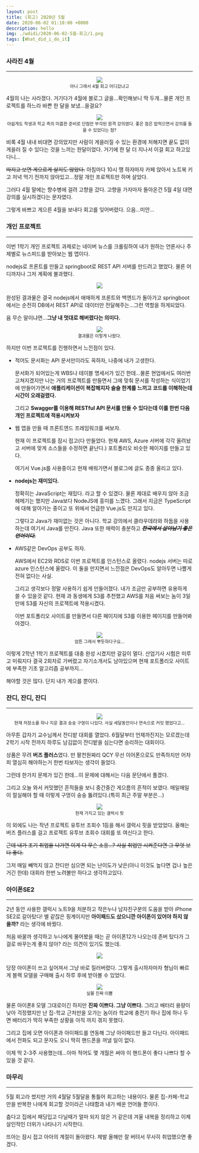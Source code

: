 ```yaml
---
layout: post
title: (회고) 2020년 5월
date: 2020-06-02 01:10:00 +0000
description: hello
img: ./wdidi/2020-06-02-5월-회고/1.png
tags: [What_did_i_do_it]
---
```


### 사라진 4월

---

<center><img src="/assets/img/wdidi/2020-06-02-5월-회고/1.png"></center>
<center><small>아니 그래서 4월 회고 어디갔냐고</small></center>

4월의 나는 사라졌다. 거기다가 4월에 블로그 글을...확인해보니 딱 두개...물론 개인 프로젝트를 하느라 바쁜 한 달을 보냈...을걸요?

<center><img src="/assets/img/wdidi/2020-06-02-5월-회고/2.png"></center>
<center><small>아쉽게도 학생과 학교 측의 미흡한 준비로 단점만 부각된 원격 강의였다. 좋은 점은 밥먹으면서 강의를 들을 수 있었다는 점?</small></center>

비록 4월 내내 비대면 강의었지만 사람이 게을러질 수 있는 환경에 처해지면 끝도 없이 게을러 질 수 있다는 것을 느끼는 한달이었다. 거기에 한 달 더 지나서 이걸 회고 하고있다니...

~~따지고 보면 게으르게 살지도 않았다.~~ 아침마다 10시 땡 하자마자 카페 앉아서 노트북 키고 저녁 먹기 전까지 앉아있고...정말 개인 프로젝트만 하며 살았다.

그러다 4월 말에는 향수병에 걸려 고향을 갔다. 고향을 가자마자 돌아온건 5월 4일 대면 강의를 실시하겠다는 문자였다.

그렇게 바쁘고 게으른 4월을 보내다 회고를 잊어버렸다. 으음...미안...

<center>
<ins class="kakao_ad_area" style="display:none; margin-top: 15px;" 
 data-ad-unit    = "DAN-1iykkck0nlqnp" 
 data-ad-width   = "250" 
 data-ad-height  = "250"></ins> 
<script type="text/javascript" src="//t1.daumcdn.net/kas/static/ba.min.js" async></script>
</center>

### 개인 프로젝트

---

이번 1학기 개인 프로젝트 과제로는 네이버 뉴스를 크롤링하여 내가 원하는 언론사나 주제별로 뉴스피드를 받아보는 웹 앱이다.

nodejs로 프론트를 만들고 springboot로 REST API 서버를 만드려고 했었다. 물론 어디까지나 그저 계획에 불과했다.

<center><img src="/assets/img/wdidi/2020-06-02-5월-회고/3.png"></center>

완성된 결과물은 결국 nodejs에서 애매하게 프론트와 백엔드가 돌아가고 springboot에서는 순전히 DB에서 REST API로 데이터만 전달해주는...그런 역할을 하게되었다.

음 무슨 말이냐면...**그냥 내 멋대로 해버렸다는 의미다.**

<center><img src="/assets/img/wdidi/2020-06-02-5월-회고/4.png"></center>
<center><small>결과물은 이렇게 나왔다.</small></center>

하지만 이번 프로젝트를 진행하면서 느낀점이 있다.

- 적어도 문서화는 API 문서만이라도 꼭하자, 나중에 내가 고생한다.

    문서화가 되어있는게 WBS나 테이블 명세서가 있긴 한데...물론 현업에서도 여러번 고쳐지겠지만 나는 거의 프로젝트를 만들면서 그에 맞춰 문서를 작성하는 식이었기에 만들어가면서 **애플리케이션이 복잡해지자 슬슬 한계를 느끼고 코드를 이해하는데 시간이 오래걸렸다.**

    그리고 **Swagger를 이용해 RESTful API 문서를 만들 수 있다는데 이를 한번 다음 개인 프로젝트에 적용시켜보자**

- 웹 앱을 만들 때 프론트엔드 프레임워크를 써보자.

    현재 이 프로젝트를 잠시 접고(다 만들었다. 현재 AWS, Azure 서버에 각각 올려놨고 서버에 맞게 소스들을 수정하면 끝난다.) 포트폴리오 비슷한 페이지를 만들고 있다.

    여기서 Vue.js를 사용중이고 현재 배워가면서 블로그에 글도 종종 올리고 있다.

- **nodejs는 재미있다.**

    정확히는 JavaScript는 재밌다. 라고 할 수 있겠다. 물론 제대로 배우지 않아 조금 헤메기는 했지만 Java보다 NodeJS에 흥미를 느꼈다. 그래서 지금은 TypeScript에 대해 알아가는 중이고 또 위에서 언급한 Vue.js도 만지고 있다.

    그렇다고 Java가 재미없는 것은 아니다. 학교 강의에서 클라우데라와 하둡을 사용하는데 여기서 Java를 만진다. Java 또한 매력이 충분하고 ***~~한국에서 살아남기 좋은 언어이다.~~***

- AWS같은 DevOps 공부도 하자.

    AWS에서 EC2와 RDS로 이번 프로젝트를 인스턴스로 올렸다. nodejs 서버는 따로 azure 인스턴스에 올렸다. 이 둘을 만지면서 느낀점은 DevOps도 알아두면 나쁠게 전혀 없다는 사실.

    그리고 생각보다 정말 사용하기 쉽게 만들어졌다. 내가 조금만 공부하면 유용하게 쓸 수 있을것 같다. 현재 과 동생에게 S3를 추천했고 AWS를 처음 써보는 놈이 3일만에 S3를 자신의 프로젝트에 적용시켰다.

    이번 포트폴리오 사이트를 만들면서 다른 페이지에 S3를 이용한 페이지를 만들어봐야겠다.

<center><img src="/assets/img/wdidi/2020-06-02-5월-회고/5.png"></center>
<center><small>암튼 그래서 뿌듯하다구요...</small></center>

이렇게 2학년 1학기 프로젝트를 대충 완성 시켰지만 갈길이 멀다. 산업기사 시험은 미루고 미뤄지다 결국 2회차로 가버렸고 자기소개서도 남아있으며 현재 포트폴리오 사이트에 부족한 기초 알고리즘 공부까지...

해야할 것은 많다. 단지 내가 게으를 뿐이다.

### 잔디, 잔디, 잔디

---

<center><img src="/assets/img/wdidi/2020-06-02-5월-회고/6.png"></center>
<center><small>현재 저장소를 하나 지운 결과 숭숭 구멍이 나있다. 사실 세달동안이나 연속으로 커밋 했었다고...</small></center>

아무튼 갑자기 교수님께서 잔디밭 대회를 열었다. 6월달부터 언제까진지는 모르겠는데 2학기 시작 전까지 하루도 남김없이 잔디밭을 심는다면 승리하는 대회이다.

상품은 무려 **버즈 플러스**였다. 만 팔천원짜리 QCY 무선 이어폰으로도 만족하지만 어차피 열심히 해야하는거 한번 타보자는 생각이 들었다.

그런데 한가지 문제가 있긴 한데...이 문제에 대해서는 다음 문단에서 풀겠다.

그리고 오늘 와서 커밋했던 흔적들을 보니 중간중간 게으름의 흔적이 보였다. 매일매일이 절실해야 할 때 이렇게 구멍이 숭숭 뚫려있다.(특히 최근 주말 부분은...)

<center><img src="/assets/img/wdidi/2020-06-02-5월-회고/7.png"></center>
<center><small>현재 가지고 있는 갤럭시 핏</small></center>

이 외에도 나는 작년 프로젝트 유투브 조회수 1등을 해서 갤럭시 핏을 받았었다. 올해는 버즈 플러스를 걸고 프로젝트 유투브 조회수 대회를 또 여신다고 한다.

~~근데 내가 조기 취업을 나가면 이게 다 무슨 소용...? 사실 취업만 시켜준다면 그 무엇 보다 좋다.~~

그저 매일 빼먹지 않고 잔디만 심으면 되는 난이도가 낮은(아니 이것도 높다면 겁나 높은거긴 한데) 대회라 한번 노려볼만 하다고 생각하고있다.

### 아이폰SE2

---

2년 동안 사용한 갤럭시 노트9을 처분하고 작은누나 남자친구분의 도움을 받아 iPhone SE2로 갈아탔다! 별 같잖은 핑계이지만 **아이패드도 샀으니깐 아이폰이 있어야 하지 않을까?** 라는 생각에 바꿨다.

처음 바꿀까 생각하고 누나에게 물어봤을 때는 곧 아이폰12가 나오는데 존버 탔다가 그걸로 바꾸는게 좋지 않아? 라는 의견이 있기도 했는데.

<center><img src="/assets/img/wdidi/2020-06-02-5월-회고/8.png"></center>

당장 아이폰이 쓰고 싶어져서 그냥 바로 질러버렸다. 그렇게 출시하자마자 형님이 빠르게 블랙 모델을 구매해 출시 하루 후에 받아볼 수 있었다.

<center><img src="/assets/img/wdidi/2020-06-02-5월-회고/9.png"></center>
<center><small>실물 진짜 이쁨</small></center>

물론 아이폰8 모델 그대로이긴 하지만 **진짜 이쁘다. 그냥 이쁘다.** 그리고 배터리 용량이 낮아 걱정했지만 난 집-학교 근처만을 오가는 놈이라 학교에 충전기 하나 집에 하나 두면 배터리가 딱히 부족한 상황을 아직 까지 겪지 못했다.

그리고 집에 오면 아이폰과 아이패드를 연동해 그냥 아이패드만 들고 다닌다. 아이패드에서 전화도 되고 문자도 오니 딱히 핸드폰을 꺼낼 일이 없다.

이제 딱 2-3주 사용했는데...아마 적어도 몇 개월은 써야 이 핸드폰이 좋다 나쁘다 할 수 있을 것 같다.

### 마무리

---

5월 회고라 썼지만 거의 4월달 5월달을 통틀어 회고하는 내용이다. 물론 집-카페-학교 만을 반복한 나에게 회고할 것이라곤 나태함과 내가 배운 언어들 뿐이다.

춥다고 집에서 패딩입고 다닐때가 얼마 되지 않은 거 같은데 겨울 내복을 정리하고 이제 살인적인 더위가 나타나기 시작한다.

뜨아는 잠시 접고 아아의 계절이 돌아왔다. 제발 올해만 잘 버텨서 무사히 취업했으면 좋겠다.